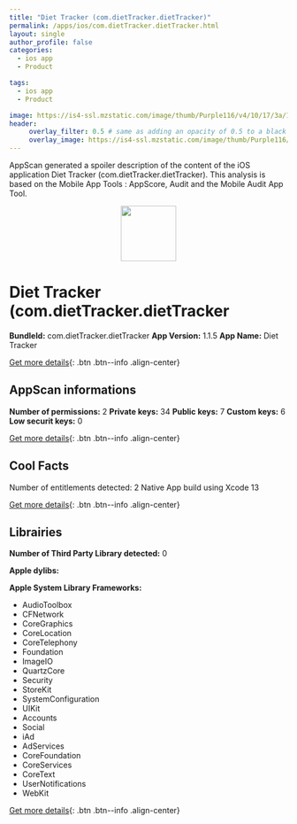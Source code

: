 ```yaml
---
title: "Diet Tracker (com.dietTracker.dietTracker)"
permalink: /apps/ios/com.dietTracker.dietTracker.html
layout: single
author_profile: false
categories: 
  - ios app 
  - Product 

tags: 
  - ios app 
  - Product 

image: https://is4-ssl.mzstatic.com/image/thumb/Purple116/v4/10/17/3a/10173ae7-326c-da69-6c0d-c63bc9ebb12a/AppIcon-0-1x_U007emarketing-0-5-0-85-220.png/512x512bb.jpg
header: 
     overlay_filter: 0.5 # same as adding an opacity of 0.5 to a black background
     overlay_image: https://is4-ssl.mzstatic.com/image/thumb/Purple116/v4/10/17/3a/10173ae7-326c-da69-6c0d-c63bc9ebb12a/AppIcon-0-1x_U007emarketing-0-5-0-85-220.png/512x512bb.jpg
---
```

AppScan generated a spoiler description of the content of the iOS application Diet Tracker (com.dietTracker.dietTracker). This analysis is based on the Mobile App Tools : AppScore, Audit and the Mobile Audit App Tool.

  
  
<div style="text-align: center;"><img src="https://is4-ssl.mzstatic.com/image/thumb/Purple116/v4/10/17/3a/10173ae7-326c-da69-6c0d-c63bc9ebb12a/AppIcon-0-1x_U007emarketing-0-5-0-85-220.png/512x512bb.jpg" width="100" height="100"></div>  
  
# Diet Tracker (com.dietTracker.dietTracker

**BundleId:** com.dietTracker.dietTracker
**App Version:** 1.1.5
**App Name:** Diet Tracker


[Get more details](/pricing.html){: .btn .btn--info .align-center}  
  
## AppScan informations 

**Number of permissions:** 2
**Private keys:** 34
**Public keys:** 7
**Custom keys:** 6
**Low securit keys:** 0
  
[Get more details](/pricing.html){: .btn .btn--info .align-center}

## Cool Facts

Number of entitlements detected: 2
Native App
build using Xcode 13
  
[Get more details](/pricing.html){: .btn .btn--info .align-center}

## Librairies 
**Number of Third Party Library detected:** 0

**Apple dylibs:**


**Apple System Library Frameworks:**
- AudioToolbox
- CFNetwork
- CoreGraphics
- CoreLocation
- CoreTelephony
- Foundation
- ImageIO
- QuartzCore
- Security
- StoreKit
- SystemConfiguration
- UIKit
- Accounts
- Social
- iAd
- AdServices
- CoreFoundation
- CoreServices
- CoreText
- UserNotifications
- WebKit


  
[Get more details](/pricing.html){: .btn .btn--info .align-center}

